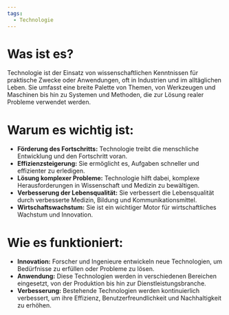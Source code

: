 ```yaml
---
tags:
  - Technologie
---
```

# **Was ist es?**
Technologie ist der Einsatz von wissenschaftlichen Kenntnissen für praktische Zwecke oder Anwendungen, oft in Industrien und im alltäglichen Leben. Sie umfasst eine breite Palette von Themen, von Werkzeugen und Maschinen bis hin zu Systemen und Methoden, die zur Lösung realer Probleme verwendet werden.

# **Warum es wichtig ist:**
- **Förderung des Fortschritts:** Technologie treibt die menschliche Entwicklung und den Fortschritt voran.
- **Effizienzsteigerung:** Sie ermöglicht es, Aufgaben schneller und effizienter zu erledigen.
- **Lösung komplexer Probleme:** Technologie hilft dabei, komplexe Herausforderungen in Wissenschaft und Medizin zu bewältigen.
- **Verbesserung der Lebensqualität:** Sie verbessert die Lebensqualität durch verbesserte Medizin, Bildung und Kommunikationsmittel.
- **Wirtschaftswachstum:** Sie ist ein wichtiger Motor für wirtschaftliches Wachstum und Innovation.

# **Wie es funktioniert:**
- **Innovation:** Forscher und Ingenieure entwickeln neue Technologien, um Bedürfnisse zu erfüllen oder Probleme zu lösen.
- **Anwendung:** Diese Technologien werden in verschiedenen Bereichen eingesetzt, von der Produktion bis hin zur Dienstleistungsbranche.
- **Verbesserung:** Bestehende Technologien werden kontinuierlich verbessert, um ihre Effizienz, Benutzerfreundlichkeit und Nachhaltigkeit zu erhöhen.